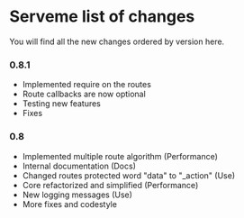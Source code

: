 # Serveme list of changes
You will find all the new changes ordered by version here.

### 0.8.1
 - Implemented require on the routes
 - Route callbacks are now optional
 - Testing new features
 - Fixes

### 0.8
 - Implemented multiple route algorithm (Performance)
 - Internal documentation (Docs)
 - Changed routes protected word "data" to "_action" (Use)
 - Core refactorized and simplified (Performance)
 - New logging messages (Use)
 - More fixes and codestyle